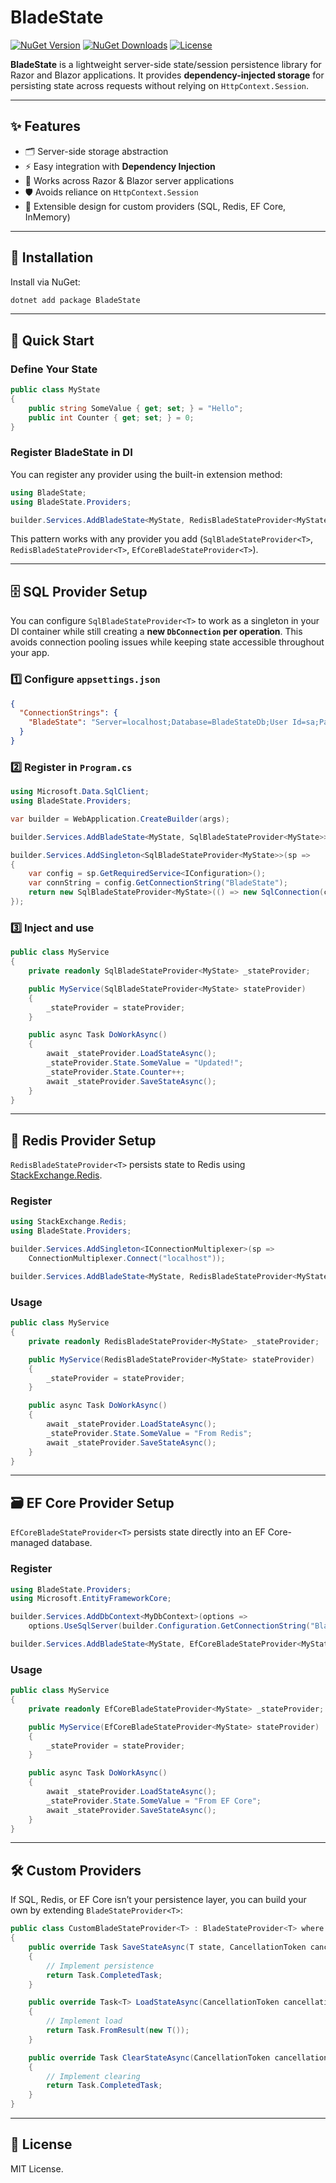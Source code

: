 # BladeState

[![NuGet Version](https://img.shields.io/nuget/v/BladeState.svg?style=flat\&logo=nuget)](https://www.nuget.org/packages/BladeState/)
[![NuGet Downloads](https://img.shields.io/nuget/dt/BladeState.svg?style=flat\&logo=nuget)](https://www.nuget.org/packages/BladeState/)
[![License](https://img.shields.io/github/license/doomfaller/BladeState.svg?style=flat)](LICENSE)

**BladeState** is a lightweight server-side state/session persistence library for Razor and Blazor applications.
It provides **dependency-injected storage** for persisting state across requests without relying on `HttpContext.Session`.

---

## ✨ Features

* 🗂 Server-side storage abstraction
* ⚡ Easy integration with **Dependency Injection**
* 🔄 Works across Razor & Blazor server applications
* 🛡 Avoids reliance on `HttpContext.Session`
* 🔧 Extensible design for custom providers (SQL, Redis, EF Core, InMemory)

---

## 🚀 Installation

Install via NuGet:

```bash
dotnet add package BladeState
```

---

## 🚀 Quick Start

### Define Your State

```csharp
public class MyState
{
    public string SomeValue { get; set; } = "Hello";
    public int Counter { get; set; } = 0;
}
```

### Register BladeState in DI

You can register any provider using the built-in extension method:

```csharp
using BladeState;
using BladeState.Providers;

builder.Services.AddBladeState<MyState, RedisBladeStateProvider<MyState>>();
```

This pattern works with any provider you add (`SqlBladeStateProvider<T>`, `RedisBladeStateProvider<T>`, `EfCoreBladeStateProvider<T>`).

---

## 🗄️ SQL Provider Setup

You can configure `SqlBladeStateProvider<T>` to work as a singleton in your DI container while still creating a **new `DbConnection` per operation**. This avoids connection pooling issues while keeping state accessible throughout your app.

### 1️⃣ Configure `appsettings.json`

```json
{
  "ConnectionStrings": {
    "BladeState": "Server=localhost;Database=BladeStateDb;User Id=sa;Password=yourStrong(!)Password;TrustServerCertificate=True;"
  }
}
```

### 2️⃣ Register in `Program.cs`

```csharp
using Microsoft.Data.SqlClient;
using BladeState.Providers;

var builder = WebApplication.CreateBuilder(args);

builder.Services.AddBladeState<MyState, SqlBladeStateProvider<MyState>>();

builder.Services.AddSingleton<SqlBladeStateProvider<MyState>>(sp =>
{
    var config = sp.GetRequiredService<IConfiguration>();
    var connString = config.GetConnectionString("BladeState");
    return new SqlBladeStateProvider<MyState>(() => new SqlConnection(connString));
});
```

### 3️⃣ Inject and use

```csharp
public class MyService
{
    private readonly SqlBladeStateProvider<MyState> _stateProvider;

    public MyService(SqlBladeStateProvider<MyState> stateProvider)
    {
        _stateProvider = stateProvider;
    }

    public async Task DoWorkAsync()
    {
        await _stateProvider.LoadStateAsync();
        _stateProvider.State.SomeValue = "Updated!";
        _stateProvider.State.Counter++;
        await _stateProvider.SaveStateAsync();
    }
}
```

---

## 🧩 Redis Provider Setup

`RedisBladeStateProvider<T>` persists state to Redis using [StackExchange.Redis](https://stackexchange.github.io/StackExchange.Redis/).

### Register

```csharp
using StackExchange.Redis;
using BladeState.Providers;

builder.Services.AddSingleton<IConnectionMultiplexer>(sp =>
    ConnectionMultiplexer.Connect("localhost"));

builder.Services.AddBladeState<MyState, RedisBladeStateProvider<MyState>>();
```

### Usage

```csharp
public class MyService
{
    private readonly RedisBladeStateProvider<MyState> _stateProvider;

    public MyService(RedisBladeStateProvider<MyState> stateProvider)
    {
        _stateProvider = stateProvider;
    }

    public async Task DoWorkAsync()
    {
        await _stateProvider.LoadStateAsync();
        _stateProvider.State.SomeValue = "From Redis";
        await _stateProvider.SaveStateAsync();
    }
}
```

---

## 🗃 EF Core Provider Setup

`EfCoreBladeStateProvider<T>` persists state directly into an EF Core-managed database.

### Register

```csharp
using BladeState.Providers;
using Microsoft.EntityFrameworkCore;

builder.Services.AddDbContext<MyDbContext>(options =>
    options.UseSqlServer(builder.Configuration.GetConnectionString("BladeState")));

builder.Services.AddBladeState<MyState, EfCoreBladeStateProvider<MyState>>();
```

### Usage

```csharp
public class MyService
{
    private readonly EfCoreBladeStateProvider<MyState> _stateProvider;

    public MyService(EfCoreBladeStateProvider<MyState> stateProvider)
    {
        _stateProvider = stateProvider;
    }

    public async Task DoWorkAsync()
    {
        await _stateProvider.LoadStateAsync();
        _stateProvider.State.SomeValue = "From EF Core";
        await _stateProvider.SaveStateAsync();
    }
}
```

---

## 🛠️ Custom Providers

If SQL, Redis, or EF Core isn’t your persistence layer, you can build your own by extending `BladeStateProvider<T>`:

```csharp
public class CustomBladeStateProvider<T> : BladeStateProvider<T> where T : class, new()
{
    public override Task SaveStateAsync(T state, CancellationToken cancellationToken = default)
    {
        // Implement persistence
        return Task.CompletedTask;
    }

    public override Task<T> LoadStateAsync(CancellationToken cancellationToken = default)
    {
        // Implement load
        return Task.FromResult(new T());
    }

    public override Task ClearStateAsync(CancellationToken cancellationToken = default)
    {
        // Implement clearing
        return Task.CompletedTask;
    }
}
```

---

## 📖 License

MIT License.
